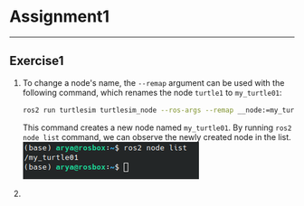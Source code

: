 # Assignment1
----
## Exercise1

1. To change a node's name, the `--remap` argument can be used with the following command, which renames the node `turtle1` to `my_turtle01`:
   ```` bash
   ros2 run turtlesim turtlesim_node --ros-args --remap __node:=my_turtle01
   ````
   This command creates a new node named `my_turtle01`. By running `ros2 node list` command, we can observe the newly created node in the list.
   ![](https://github.com/Arya-Ebrahimi/robotics-spring2023/blob/main/assets/assignments/assignment1/1.png)

3. 
